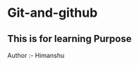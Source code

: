 # Git-and-github

<html>
  
  <body>
    <h2>This is for learning Purpose</h2>
    Author :- Himanshu
  </body>
</html>

